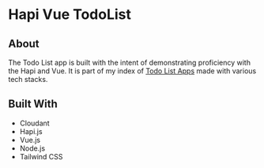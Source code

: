 # Hapi Vue TodoList

## About

The Todo List app is built with the intent of demonstrating proficiency with the Hapi and Vue. It is part of my index of [Todo List Apps](https://github.com/edward-hong/todo-index) made with various tech stacks.

## Built With
- Cloudant
- Hapi.js
- Vue.js
- Node.js
- Tailwind CSS
